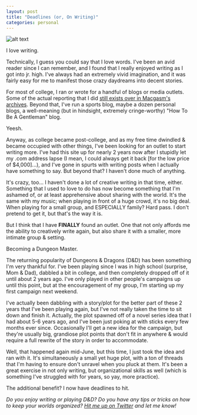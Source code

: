 ```yaml
---
layout: post
title: "Deadlines (or, On Writing)"
categories: personal
---
```


![alt text][headerImg]

I love writing.

Technically, I guess you could say that I love words. I've been an avid reader since I can remember, and I found that I really enjoyed writing as I got into jr. high. I've always had an extremely vivid imagination, and it was fairly easy for me to manifest those crazy daydreams into decent stories.

<!-- more -->

For most of college, I ran or wrote for a handful of blogs or media outlets. Some of the actual reporting that I did [still exists over in Macgasm's archives][macgasm]. Beyond that, I've run a sports blog, maybe a dozen personal blogs, a well-meaning (but in hindsight, extremely cringe-worthy) "How To Be A Gentleman" blog.

Yeesh.

Anyway, as college became post-college, and as my free time dwindled & became occupied with other things, I've been looking for an outlet to start writing more. I've had this site up for nearly 2 years now after I stupidly let my .com address lapse (I mean, I could always get it back [for the low price of $4,000]...), and I've gone in spurts with writing posts when I actually have something to say. But beyond that? I haven't done much of anything.

It's crazy, too... I haven't done a lot of creative writing in that time, either. Something that I used to love to do has now become something that I'm ashamed of, or at least apprehensive about sharing with the world. It's the same with my music; when playing in front of a huge crowd, it's no big deal. When playing for a small group, and ESPECIALLY family? Hard pass. I don't pretend to get it, but that's the way it is.

But I think that I have **FINALLY** found an outlet. One that not only affords me the ability to creatively write again, but also share it with a smaller, more intimate group & setting.

Becoming a Dungeon Master.

The returning popularity of Dungeons & Dragons (D&D) has been something I'm very thankful for. I've been playing since I was in high school (surprise, Mom & Dad), dabbled a bit in college, and then completely dropped off of it until about 2 years ago. I've only played in other people's campaigns up until this point, but at the encouragement of my group, I'm starting up my first campaign next weekend.

I've actually been dabbling with a story/plot for the better part of these 2 years that I've been playing again, but I've not really taken the time to sit down and finish it. Actually, the plot spawned off of a novel series idea that I had about 5-6 years ago, and I've been just poking at with sticks every few months ever since. Occasionally I'll get a new idea for the campaign, but they're usually big, grandiose plot points that don't fit in anywhere & would require a full rewrite of the story in order to accommodate.

Well, that happened again mid-June, but this time, I just took the idea and ran with it. It's simultaneously a small yet huge plot, with a ton of threads that I'm having to ensure don't unravel when you pluck at them. It's been a great exercise in not only writing, but organizational skills as well (which is something I've struggled with for years, so yay, more practice).

The additional benefit? I now have deadlines to hit.

*Do you enjoy writing or playing D&D? Do you have any tips or tricks on how to keep your worlds organized? [Hit me up on Twitter][twitter] and let me know!*

[headerImg]: https://media.distractify.com/brand-img/2VmOVEEJn/2160x1131/is-will-gay-stranger-things-1562352049791.jpg
[macgasm]: https://www.macgasm.net/author/niclake/
[twitter]: http://twitter.com/niclake